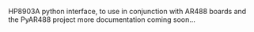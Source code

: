 
HP8903A python interface, to use in conjunction with AR488 boards and the PyAR488 project
more documentation coming soon...
